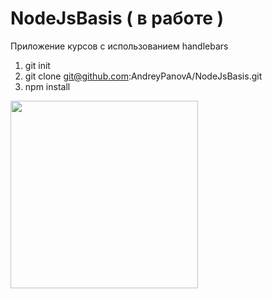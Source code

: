 # NodeJsBasis ( в работе )

Приложение курсов с использованием handlebars
1) git init
2) git clone git@github.com:AndreyPanovA/NodeJsBasis.git
3) npm install
<img src="https://www.raghwendra.com/blog/wp-content/uploads/2018/08/node-js.jpg" width="300px">

